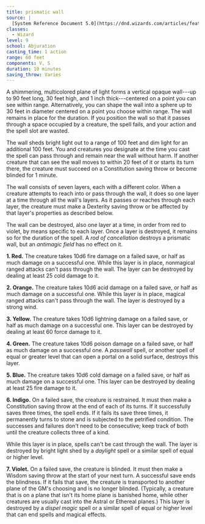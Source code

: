 ```yaml
---
title: prismatic wall
source: |
  [System Reference Document 5.0](https://dnd.wizards.com/articles/features/systems-reference-document-srd)
classes:
  - Wizard
level: 9
school: Abjuration
casting_time: 1 action
range: 60 feet
components: V, S
duration: 10 minutes
saving_throw: Varies
---
```


A shimmering, multicolored plane of light forms a vertical opaque wall---up to 90 feet long, 30 feet high, and 1 inch thick---centered on a point you can see within range. Alternatively, you can shape the wall into a sphere up to 30 feet in diameter centered on a point you choose within range. The wall remains in place for the duration. If you position the wall so that it passes through a space occupied by a creature, the spell fails, and your action and the spell slot are wasted.

The wall sheds bright light out to a range of 100 feet and dim light for an additional 100 feet. You and creatures you designate at the time you cast the spell can pass through and remain near the wall without harm. If another creature that can see the wall moves to within 20 feet of it or starts its turn there, the creature must succeed on a Constitution saving throw or become blinded for 1 minute.

The wall consists of seven layers, each with a different color. When a creature attempts to reach into or pass through the wall, it does so one layer at a time through all the wall's layers. As it passes or reaches through each layer, the creature must make a Dexterity saving throw or be affected by that layer's properties as described below.

The wall can be destroyed, also one layer at a time, in order from red to violet, by means specific to each layer. Once a layer is destroyed, it remains so for the duration of the spell. A *rod of cancellation* destroys a prismatic wall, but an *antimagic field* has no effect on it.

**1. Red.** The creature takes 10d6 fire damage on a failed save, or half as much damage on a successful one. While this layer is in place, nonmagical ranged attacks can't pass through the wall. The layer can be destroyed by dealing at least 25 cold damage to it.

**2. Orange.** The creature takes 10d6 acid damage on a failed save, or half as much damage on a successful one. While this layer is in place, magical ranged attacks can't pass through the wall. The layer is destroyed by a strong wind.

**3. Yellow.** The creature takes 10d6 lightning damage on a failed save, or half as much damage on a successful one. This layer can be destroyed by dealing at least 60 force damage to it.

**4. Green.** The creature takes 10d6 poison damage on a failed save, or half as much damage on a successful one. A *passwall* spell, or another spell of equal or greater level that can open a portal on a solid surface, destroys this layer.

**5. Blue.** The creature takes 10d6 cold damage on a failed save, or half as much damage on a successful one. This layer can be destroyed by dealing at least 25 fire damage to it.

**6. Indigo.** On a failed save, the creature is restrained. It must then make a Constitution saving throw at the end of each of its turns. If it successfully saves three times, the spell ends. If it fails its save three times, it permanently turns to stone and is subjected to the petrified condition. The successes and failures don't need to be consecutive; keep track of both until the creature collects three of a kind.

While this layer is in place, spells can't be cast through the wall. The layer is destroyed by bright light shed by a *daylight* spell or a similar spell of equal or higher level.

**7. Violet.** On a failed save, the creature is blinded. It must then make a Wisdom saving throw at the start of your next turn. A successful save ends the blindness. If it fails that save, the creature is transported to another plane of the GM's choosing and is no longer blinded. (Typically, a creature that is on a plane that isn't its home plane is banished home, while other creatures are usually cast into the Astral or Ethereal planes.) This layer is destroyed by a *dispel magic* spell or a similar spell of equal or higher level that can end spells and magical effects.
